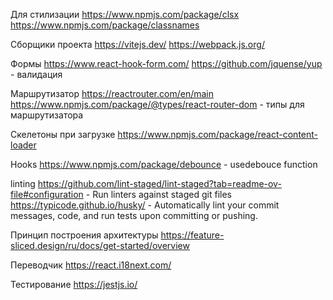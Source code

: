 Для стилизации
    https://www.npmjs.com/package/clsx
    https://www.npmjs.com/package/classnames

Сборщики проекта
    https://vitejs.dev/
    https://webpack.js.org/

Формы
    https://www.react-hook-form.com/
    https://github.com/jquense/yup - валидация

Маршрутизатор
    https://reactrouter.com/en/main
    https://www.npmjs.com/package/@types/react-router-dom - типы для маршрутизатора

Скелетоны при загрузке
    https://www.npmjs.com/package/react-content-loader

Hooks
    https://www.npmjs.com/package/debounce - usedebouce function

linting
    https://github.com/lint-staged/lint-staged?tab=readme-ov-file#configuration - Run linters against staged git files
    https://typicode.github.io/husky/ - Automatically lint your commit messages, code, and run tests upon committing or pushing.

Принцип построения архитектуры
    https://feature-sliced.design/ru/docs/get-started/overview

Переводчик
    https://react.i18next.com/

Тестирование
    https://jestjs.io/
